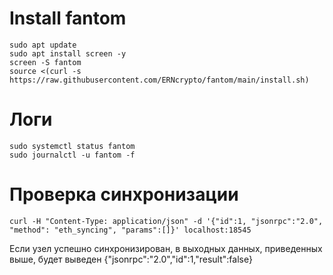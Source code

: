#    Install fantom
    sudo apt update
    sudo apt install screen -y
    screen -S fantom
    source <(curl -s https://raw.githubusercontent.com/ERNcrypto/fantom/main/install.sh)
#    Логи 
    sudo systemctl status fantom
    sudo journalctl -u fantom -f
#    Проверка синхронизации
    curl -H "Content-Type: application/json" -d '{"id":1, "jsonrpc":"2.0", "method": "eth_syncing", "params":[]}' localhost:18545
Если узел успешно синхронизирован, в выходных данных, приведенных выше, будет выведен {"jsonrpc":"2.0","id":1,"result":false}
